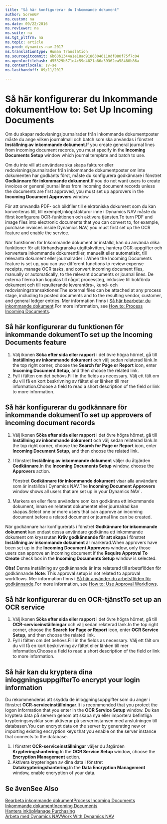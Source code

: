 ```yaml
---
title: "Så här konfigurerar du Inkommande dokument"
author: SorenGP
ms.custom: na
ms.date: 09/22/2016
ms.reviewer: na
ms.suite: na
ms.tgt_pltfrm: na
ms.topic: article
ms.prod: dynamics-nav-2017
ms.translationtype: Human Translation
ms.sourcegitcommit: 6b60b1344a1e18ad91863046110df880f75f7c04
ms.openlocfilehash: d55329b571e4c59d4821a86a39362ea58480b86a
ms.contentlocale: sv-se
ms.lasthandoff: 09/11/2017

---
```


# <a name="how-to-set-up-incoming-documents"></a><span data-ttu-id="9432b-102">Så här konfigurerar du Inkommande dokument</span><span class="sxs-lookup"><span data-stu-id="9432b-102">How to: Set Up Incoming Documents</span></span>
<span data-ttu-id="9432b-103">Om du skapar redovisningsjournalrader från inkommande dokumentposter måste du ange vilken journalmall och batch som ska användas i fönstret **Inställning av inkommande dokument**.</span><span class="sxs-lookup"><span data-stu-id="9432b-103">If you create general journal lines from incoming document records, you must specify in the **Incoming Documents Setup** window which journal template and batch to use.</span></span>

<span data-ttu-id="9432b-104">Om du inte vill att användare ska skapa fakturor eller redovisningsjournalrader från inkommande dokumentposter om inte dokumenten har godkänts först, måste du konfigurera godkännare i fönstret **Godkännare för inkommande dokument**.</span><span class="sxs-lookup"><span data-stu-id="9432b-104">If you do not want users to create invoices or general journal lines from incoming document records unless the documents are first approved, you must set up approvers in the **Incoming Document Approvers** window.</span></span>

<span data-ttu-id="9432b-105">För att omvandla PDF- och bildfiler till elektroniska dokument som du kan konverteras till, till exempel,inköpsfakturor inne i Dynamics NAV måste du först konfigurera OCR-funktionen och aktivera tjänsten.</span><span class="sxs-lookup"><span data-stu-id="9432b-105">To turn PDF and image files into electronic documents that you can convert to, for example, purchase invoices inside Dynamics NAV, you must first set up the OCR feature and enable the service.</span></span>

<span data-ttu-id="9432b-106">När funktionen för Inkommande dokument är inställd, kan du använda olika funktioner för att förhandsgranska utgiftskvitton, hantera OCR-uppgifter och konvertera inkommande dokumentfiler, manuellt eller automatiskt, till relevanta dokument eller journalrader i .</span><span class="sxs-lookup"><span data-stu-id="9432b-106">When the Incoming Documents feature is set up, you can use different functions to review expense receipts, manage OCR tasks, and convert incoming document files, manually or automatically, to the relevant documents or journal lines.</span></span> <span data-ttu-id="9432b-107">De externa filerna kan kopplas till något processteg, inklusive till bokförda dokument och till resulterande leverantörs-, kund- och redovisningstransaktioner.</span><span class="sxs-lookup"><span data-stu-id="9432b-107">The external files can be attached at any process stage, including to posted documents and to the resulting vendor, customer, and general ledger entries.</span></span> <span data-ttu-id="9432b-108">Mer information finns i [Så här bearbetar du inkommande dokument](across-process-income-documents.md).</span><span class="sxs-lookup"><span data-stu-id="9432b-108">For more information, see [How to: Process Incoming Documents](across-process-income-documents.md).</span></span>

## <a name="to-set-up-the-incoming-documents-feature"></a><span data-ttu-id="9432b-109">Så här konfigurerar du funktionen för inkommande dokument</span><span class="sxs-lookup"><span data-stu-id="9432b-109">To set up the Incoming Documents feature</span></span>
1. <span data-ttu-id="9432b-110">Välj ikonen **Söka efter sida eller rapport** i det övre högra hörnet, gå till **Inställning av inkommande dokument** och välj sedan relaterad länk.</span><span class="sxs-lookup"><span data-stu-id="9432b-110">In the top right corner, choose the **Search for Page or Report** icon, enter **Incoming Document Setup**, and then choose the related link.</span></span>
2. <span data-ttu-id="9432b-111">Fyll i fälten om det behövs.</span><span class="sxs-lookup"><span data-stu-id="9432b-111">Fill in the fields as necessary.</span></span> <span data-ttu-id="9432b-112">Välj ett fält om du vill få en kort beskrivning av fältet eller länken till mer information.</span><span class="sxs-lookup"><span data-stu-id="9432b-112">Choose a field to read a short description of the field or link to more information.</span></span>

## <a name="to-set-up-approvers-of-incoming-document-records"></a><span data-ttu-id="9432b-113">Så här konfigurerar du godkännare för inkommande dokument</span><span class="sxs-lookup"><span data-stu-id="9432b-113">To set up approvers of incoming document records</span></span>
1. <span data-ttu-id="9432b-114">Välj ikonen **Söka efter sida eller rapport** i det övre högra hörnet, gå till **Inställning av inkommande dokument** och välj sedan relaterad länk.</span><span class="sxs-lookup"><span data-stu-id="9432b-114">In the top right corner, choose the **Search for Page or Report** icon, enter **Incoming Document Setup**, and then choose the related link.</span></span>  
2. <span data-ttu-id="9432b-115">I fönstret **Inställning av inkommande dokument** väljer du åtgärden **Godkännare**.</span><span class="sxs-lookup"><span data-stu-id="9432b-115">In the **Incoming Documents Setup** window, choose the **Approvers** action.</span></span>

    <span data-ttu-id="9432b-116">Fönstret **Godkännare för inkommande dokument** visar alla användare som är inställda i Dynamics NAV.</span><span class="sxs-lookup"><span data-stu-id="9432b-116">The **Incoming Document Approvers** window shows all users that are set up in your Dynamics NAV .</span></span>  
3. <span data-ttu-id="9432b-117">Markera en eller flera användare som kan godkänna ett inkommande dokument, innan en relaterat dokumentet eller journalrad kan skapas.</span><span class="sxs-lookup"><span data-stu-id="9432b-117">Select one or more users that can approve an incoming document before a related document or journal line can be created.</span></span>

<span data-ttu-id="9432b-118">När godkännare har konfigurerats i fönstret **Godkännare för inkommande dokument** kan endast dessa användare godkänna ett inkommande dokument om kryssrutan **Kräv godkännande för att skapa** i fönstret **Inställning av inkommande dokument** är markerad.</span><span class="sxs-lookup"><span data-stu-id="9432b-118">When approvers have been set up in the **Incoming Document Approvers** window, only those users can approve an incoming document if the **Require Approval To Create** check box in the **Incoming Documents Setup** window is selected.</span></span>

<span data-ttu-id="9432b-119">**Obs!** Denna inställning av godkännande är inte relaterad till arbetsflöden för godkännande.</span><span class="sxs-lookup"><span data-stu-id="9432b-119">**Note**: This approval setup is not related to approval workflows.</span></span> <span data-ttu-id="9432b-120">Mer information finns i [Så här använder du arbetsflöden för godkännande](across-how-use-approval-workflows.md).</span><span class="sxs-lookup"><span data-stu-id="9432b-120">For more information, see [How to: Use Approval Workflows](across-how-use-approval-workflows.md).</span></span>

## <a name="to-set-up-an-ocr-service"></a><span data-ttu-id="9432b-121">Så här konfigurerar du en OCR-tjänst</span><span class="sxs-lookup"><span data-stu-id="9432b-121">To set up an OCR service</span></span>
1. <span data-ttu-id="9432b-122">Välj ikonen **Söka efter sida eller rapport** i det övre högra hörnet, gå till **OCR-serviceinställningar** och välj sedan relaterad länk.</span><span class="sxs-lookup"><span data-stu-id="9432b-122">In the top right corner, choose the **Search for Page or Report** icon, enter **OCR Service Setup**, and then choose the related link.</span></span>
2. <span data-ttu-id="9432b-123">Fyll i fälten om det behövs.</span><span class="sxs-lookup"><span data-stu-id="9432b-123">Fill in the fields as necessary.</span></span> <span data-ttu-id="9432b-124">Välj ett fält om du vill få en kort beskrivning av fältet eller länken till mer information.</span><span class="sxs-lookup"><span data-stu-id="9432b-124">Choose a field to read a short description of the field or link to more information.</span></span>


## <a name="to-encrypt-your-login-information"></a><span data-ttu-id="9432b-125">Så här kan du kryptera dina inloggningsuppgifter</span><span class="sxs-lookup"><span data-stu-id="9432b-125">To encrypt your login information</span></span>
<span data-ttu-id="9432b-126">Du rekommenderas att skydda de inloggningsuppgifter som du anger i fönstret **OCR-serviceinställningar**.</span><span class="sxs-lookup"><span data-stu-id="9432b-126">It is recommended that you protect the logon information that you enter in the **OCR Service Setup** window.</span></span> <span data-ttu-id="9432b-127">Du kan kryptera data på servern genom att skapa nya eller importera befintliga krypteringsnycklar som aktiverar på serverinstansen med anslutningen till databasen.</span><span class="sxs-lookup"><span data-stu-id="9432b-127">You can encrypt data on the server by generating new or importing existing encryption keys that you enable on the server instance that connects to the database.</span></span>

1. <span data-ttu-id="9432b-128">I fönstret **OCR-serviceinställningar** väljer du åtgärden **Krypteringshantering**.</span><span class="sxs-lookup"><span data-stu-id="9432b-128">In the **OCR Service Setup** window, choose the **Encryption Management** action.</span></span>
2. <span data-ttu-id="9432b-129">Aktivera krypteringen av dina data i fönstret **Datakrypteringshantering**.</span><span class="sxs-lookup"><span data-stu-id="9432b-129">In the **Data Encryption Management** window, enable encryption of your data.</span></span>

## <a name="see-also"></a><span data-ttu-id="9432b-130">Se även</span><span class="sxs-lookup"><span data-stu-id="9432b-130">See Also</span></span>  
[<span data-ttu-id="9432b-131">Bearbeta inkommande dokument</span><span class="sxs-lookup"><span data-stu-id="9432b-131">Process Incoming Documents</span></span>](across-process-income-documents.md)  
[<span data-ttu-id="9432b-132">Inkommande dokument</span><span class="sxs-lookup"><span data-stu-id="9432b-132">Incoming Documents</span></span>](across-income-documents.md)  
[<span data-ttu-id="9432b-133">Hantera inköp</span><span class="sxs-lookup"><span data-stu-id="9432b-133">Manage Purchasing</span></span>](purchasing-manage-purchasing.md)  
[<span data-ttu-id="9432b-134">Arbeta med Dynamics NAV</span><span class="sxs-lookup"><span data-stu-id="9432b-134">Work With Dynamics NAV</span></span>](ui-work-product.md)

